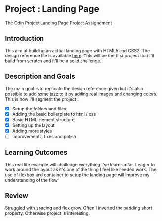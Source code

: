 # Project : Landing Page
The Odin Project Landing Page Project Assignement

## Introduction
This aim at building an actual landing page with HTML5 and CSS3. The design reference file is available [here](https://cdn.statically.io/gh/TheOdinProject/curriculum/main/foundations/html_css/project/odin-project.png). This will be the first project that I'll build from scratch and it'll be a solid challenge.

## Description and Goals
The main goal is to replicate the design reference given but it's also possible to add some jazz to it by adding real images and changing colors.
This is how i'll segment the project :
- [X] Setup the folders and files
- [X] Adding the basic boilerplate to html / css
- [X] Basic HTML element structure
- [X] Setting up the layout
- [X] Adding more styles
- [ ] Improvements, fixes and polish

## Learning Outcomes
This real life example will challenge everything I've learn so far. I eager to work around the layout as it's one of the thing I feel like needed work. The use of flexbox and container to setup the landing page will improve my understanding of the flow.

## Review
Struggled with spacing and flex grow. Often I inverted the padding short property. Otherwise project is interesting. 